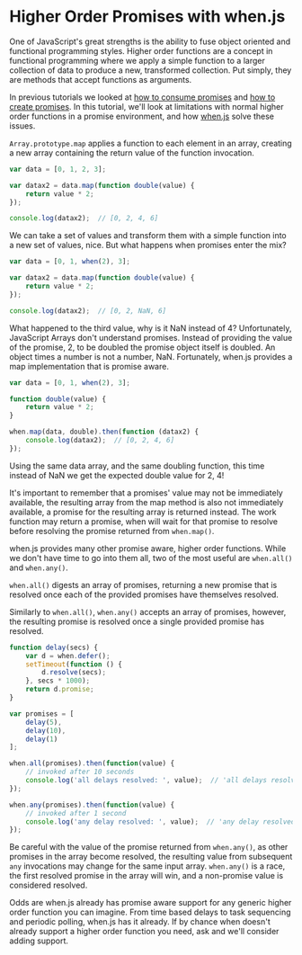 # Higher Order Promises with when.js

One of JavaScript's great strengths is the ability to fuse object oriented and functional programming styles.  Higher order functions are a concept in functional programming where we apply a simple function to a larger collection of data to produce a new, transformed collection.  Put simply, they are methods that accept functions as arguments.

In previous tutorials we looked at [how to consume promises](./001-consuming-promises.md) and [how to create promises](./002-creating-promises.md). In this tutorial, we'll look at limitations with normal higher order functions in a promise environment, and how [when.js](https://github.com/cujojs/when) solve these issues.

`Array.prototype.map` applies a function to each element in an array, creating a new array containing the return value of the function invocation.

```javascript
var data = [0, 1, 2, 3];

var datax2 = data.map(function double(value) {
    return value * 2;
});

console.log(datax2);  // [0, 2, 4, 6]
```

We can take a set of values and transform them with a simple function into a new set of values, nice.  But what happens when promises enter the mix?

```javascript
var data = [0, 1, when(2), 3];

var datax2 = data.map(function double(value) {
    return value * 2;
});

console.log(datax2);  // [0, 2, NaN, 6]
```

What happened to the third value, why is it NaN instead of 4?  Unfortunately, JavaScript Arrays don't understand promises.  Instead of providing the value of the promise, 2, to be doubled the promise object itself is doubled.  An object times a number is not a number, NaN.  Fortunately, when.js provides a map implementation that is promise aware.

```javascript
var data = [0, 1, when(2), 3];

function double(value) {
    return value * 2;
}

when.map(data, double).then(function (datax2) {
    console.log(datax2);  // [0, 2, 4, 6]
});
```

Using the same data array, and the same doubling function, this time instead of NaN we get the expected double value for 2, 4!

It's important to remember that a promises' value may not be immediately available, the resulting array from the map method is also not immediately available, a promise for the resulting array is returned instead. The work function may return a promise, when will wait for that promise to resolve before resolving the promise returned from `when.map()`.

when.js provides many other promise aware, higher order functions.  While we don't have time to go into them all, two of the most useful are `when.all()` and `when.any()`.

`when.all()` digests an array of promises, returning a new promise that is resolved once each of the provided promises have themselves resolved.

Similarly to `when.all()`, `when.any()` accepts an array of promises, however, the resulting promise is resolved once a single provided promise has resolved.

```javascript
function delay(secs) {
    var d = when.defer();
    setTimeout(function () {
        d.resolve(secs);
    }, secs * 1000);
    return d.promise;
}

var promises = [
    delay(5),
    delay(10),
    delay(1)
];

when.all(promises).then(function(value) {
    // invoked after 10 seconds
    console.log('all delays resolved: ', value);  // 'all delays resolved: [5, 10, 1]'
});

when.any(promises).then(function(value) {
    // invoked after 1 second
    console.log('any delay resolved: ', value);  // 'any delay resolved: 1'
});
```

Be careful with the value of the promise returned from `when.any()`, as other promises in the array become resolved, the resulting value from subsequent `any` invocations may change for the same input array.  `when.any()` is a race, the first resolved promise in the array will win, and a non-promise value is considered resolved.

Odds are when.js already has promise aware support for any generic higher order function you can imagine.  From time based delays to task sequencing and periodic polling, when.js has it already.  If by chance when doesn't already support a higher order function you need, ask and we'll consider adding support.
